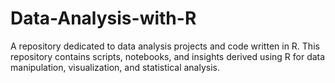 # Data-Analysis-with-R
A repository dedicated to data analysis projects and code written in R. This repository contains scripts, notebooks, and insights derived using R for data manipulation, visualization, and statistical analysis.
